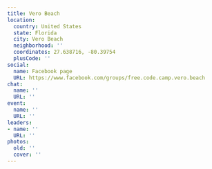 ```yaml
---
title: Vero Beach
location:
  country: United States
  state: Florida
  city: Vero Beach
  neighborhood: ''
  coordinates: 27.638716, -80.39754
  plusCode: ''
social:
  name: Facebook page
  URL: https://www.facebook.com/groups/free.code.camp.vero.beach
chat:
  name: ''
  URL: ''
event:
  name: ''
  URL: ''
leaders:
- name: ''
  URL: ''
photos:
  old: ''
  cover: ''
---
```

